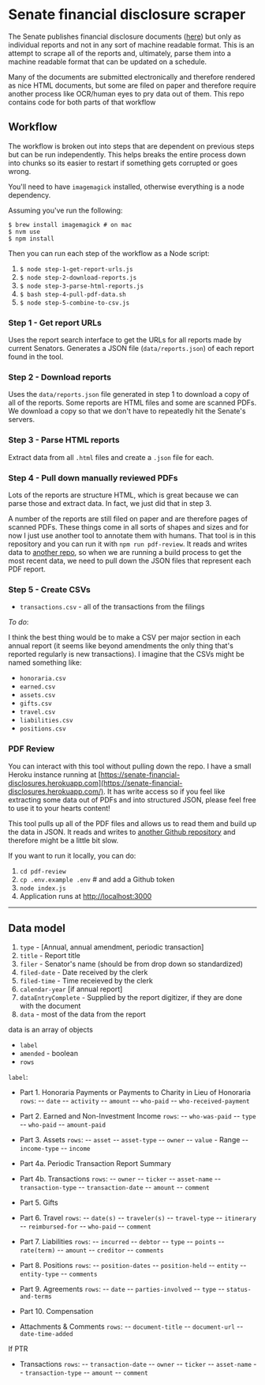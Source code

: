 # Senate financial disclosure scraper

The Senate publishes financial disclosure documents ([here](https://efdsearch.senate.gov/search/)) but only as individual reports and not in any sort of machine readable format. This is an attempt to scrape all of the reports and, ultimately, parse them into a machine readable format that can be updated on a schedule.

Many of the documents are submitted electronically and therefore rendered as nice HTML documents, but some are filed on paper and therefore require another process like OCR/human eyes to pry data out of them. This repo contains code for both parts of that workflow

## Workflow

The workflow is broken out into steps that are dependent on previous steps but can be run independently. This helps breaks the entire process down into chunks so its easier to restart if something gets corrupted or goes wrong.

You'll need to have `imagemagick` installed, otherwise everything is a node dependency.

Assuming you've run the following:

```
$ brew install imagemagick # on mac
$ nvm use
$ npm install
```

Then you can run each step of the workflow as a Node script:

1. `$ node step-1-get-report-urls.js`
1. `$ node step-2-download-reports.js`
1. `$ node step-3-parse-html-reports.js`
1. `$ bash step-4-pull-pdf-data.sh`
1. `$ node step-5-combine-to-csv.js`

### Step 1 - Get report URLs

Uses the report search interface to get the URLs for all reports made by current Senators. Generates a JSON file (`data/reports.json`) of each report found in the tool.

### Step 2 - Download reports

Uses the `data/reports.json` file generated in step 1 to download a copy of all of the reports. Some reports are HTML files and some are scanned PDFs. We download a copy so that we don't have to repeatedly hit the Senate's servers.

### Step 3 - Parse HTML reports

Extract data from all `.html` files and create a `.json` file for each.

### Step 4 - Pull down manually reviewed PDFs

Lots of the reports are structure HTML, which is great because we can parse those and extract data. In fact, we just did that in step 3.

A number of the reports are still filed on paper and are therefore pages of scanned PDFs. These things come in all sorts of shapes and sizes and for now I just use another tool to annotate them with humans. That tool is in this repository and you can run it with `npm run pdf-review`. It reads and writes data to [another repo](https://github.com/jeremiak/us-senate-financial-disclosure-data/), so when we are running a build process to get the most recent data, we need to pull down the JSON files that represent each PDF report.

### Step 5 - Create CSVs

* `transactions.csv` - all of the transactions from the filings

_To do_:

I think the best thing would be to make a CSV per major section in each annual report (it seems like beyond amendments the only thing that's reported regularly is new transactions). I imagine that the CSVs might be named something like:

* `honoraria.csv`
* `earned.csv`
* `assets.csv`
* `gifts.csv`
* `travel.csv`
* `liabilities.csv`
* `positions.csv`

### PDF Review

You can interact with this tool without pulling down the repo. I have a small Heroku instance running at [https://senate-financial-disclosures.herokuapp.com](https://senate-financial-disclosures.herokuapp.com/). It has write access so if you feel like extracting some data out of PDFs and into structured JSON, please feel free to use it to your hearts content!

This tool pulls up all of the PDF files and allows us to read them and build up the data in JSON. It reads and writes to [another Github repository](https://github.com/jeremiak/us-senate-financial-disclosure-data/) and therefore might be a little bit slow.

If you want to run it locally, you can do:

1. `cd pdf-review`
1. `cp .env.example .env` # and add a Github token
1. `node index.js`
1. Application runs at [http://localhost:3000](http://localhost:3000)

<hr />

## Data model

1. `type` - [Annual, annual amendment, periodic transaction]
1. `title` - Report title
1. `filer` - Senator's name (should be from drop down so standardized)
1. `filed-date` - Date received by the clerk
1. `filed-time` - Time receieved by the clerk
1. `calendar-year` [if annual report]
1. `dataEntryComplete` - Supplied by the report digitizer, if they are done with the document
1. `data` - most of the data from the report

data is an array of objects
- `label`
- `amended` - boolean
- `rows`

`label`:
- Part 1. Honoraria Payments or Payments to Charity in Lieu of Honoraria
`rows`:
-- `date`
-- `activity`
-- `amount`
-- `who-paid`
-- `who-received-payment`

- Part 2. Earned and Non-Investment Income 
`rows`:
-- `who-was-paid`
-- `type`
-- `who-paid`
-- `amount-paid`


- Part 3. Assets 
`rows`:
-- `asset`
-- `asset-type`
-- `owner`
-- `value` - Range
-- `income-type`
-- `income`

- Part 4a. Periodic Transaction Report Summary
- Part 4b. Transactions 
`rows`:
-- `owner`
-- `ticker`
-- `asset-name`
-- `transaction-type`
-- `transaction-date`
-- `amount`
-- `comment`

- Part 5. Gifts

- Part 6. Travel
`rows`:
-- `date(s)`
-- `traveler(s)`
-- `travel-type`
-- `itinerary`
-- `reimbursed-for`
-- `who-paid`
-- `comment`

- Part 7. Liabilities
`rows`:
-- `incurred`
-- `debtor`
-- `type`
-- `points`
-- `rate(term)`
-- `amount`
-- `creditor`
-- `comments`

- Part 8. Positions
`rows`:
-- `position-dates`
-- `position-held`
-- `entity`
-- `entity-type`
-- `comments`

- Part 9. Agreements
`rows`:
-- `date`
-- `parties-involved`
-- `type`
-- `status-and-terms`

- Part 10. Compensation
- Attachments & Comments
`rows`:
-- `document-title`
-- `document-url`
-- `date-time-added`

If PTR
- Transactions
`rows`:
-- `transaction-date`
-- `owner`
-- `ticker`
-- `asset-name`
-- `transaction-type`
-- `amount`
-- `comment`
